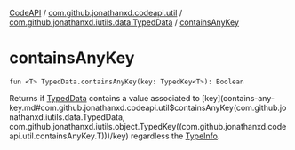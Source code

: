 [CodeAPI](../../index.md) / [com.github.jonathanxd.codeapi.util](../index.md) / [com.github.jonathanxd.iutils.data.TypedData](index.md) / [containsAnyKey](.)

# containsAnyKey

`fun <T> TypedData.containsAnyKey(key: TypedKey<T>): Boolean`

Returns if [TypedData](#) contains a value associated to [key](contains-any-key.md#com.github.jonathanxd.codeapi.util$containsAnyKey(com.github.jonathanxd.iutils.data.TypedData, com.github.jonathanxd.iutils.object.TypedKey((com.github.jonathanxd.codeapi.util.containsAnyKey.T)))/key) regardless the [TypeInfo](#).

